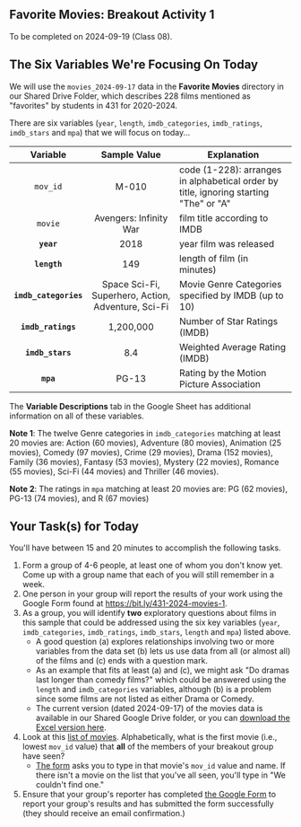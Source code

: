 ## Favorite Movies: Breakout Activity 1

To be completed on 2024-09-19 (Class 08).

## The Six Variables We're Focusing On Today

We will use the `movies_2024-09-17` data in the **Favorite Movies** directory in our Shared Drive Folder, which describes 228 films mentioned as "favorites" by students in 431 for 2020-2024. 

There are six variables (`year`, `length`, `imdb_categories`, `imdb_ratings`, `imdb_stars` and `mpa`) that we will focus on today...

Variable | Sample Value | Explanation
:--------: | :------------: | ------------------------------------------------------------------------
`mov_id` | M-010 | code (1-228): arranges in alphabetical order by title, ignoring starting "The" or "A"
`movie` | Avengers: Infinity War | film title according to IMDB
**`year`** | 2018 | year film was released
**`length`** | 149 | length of film (in minutes)
**`imdb_categories`** | Space Sci-Fi, Superhero, Action, Adventure, Sci-Fi | Movie Genre Categories specified by IMDB (up to 10)
**`imdb_ratings`** | 1,200,000 | Number of Star Ratings (IMDB)
**`imdb_stars`** | 8.4 | Weighted Average Rating (IMDB)
**`mpa`** | PG-13 | Rating by the Motion Picture Association

The **Variable Descriptions** tab in the Google Sheet has additional information on all of these variables.

**Note 1**: The twelve Genre categories in `imdb_categories` matching at least 20 movies are: Action (60 movies), Adventure (80 movies), Animation (25 movies), Comedy (97 movies), Crime (29 movies), Drama (152 movies), Family (36 movies), Fantasy (53 movies), Mystery (22 movies), Romance (55 movies), Sci-Fi (44 movies) and Thriller (46 movies).

**Note 2**: The ratings in `mpa` matching at least 20 movies are: PG (62 movies), PG-13 (74 movies), and R (67 movies)

## Your Task(s) for Today

You'll have between 15 and 20 minutes to accomplish the following tasks.

1. Form a group of 4-6 people, at least one of whom you don't know yet. Come up with a group name that each of you will still remember in a week.
2. One person in your group will report the results of your work using the Google Form found at <https://bit.ly/431-2024-movies-1>. 
3. As a group, you will identify **two** exploratory questions about films in this sample that could be addressed using the six key variables (`year`, `imdb_categories`, `imdb_ratings`, `imdb_stars`, `length` and `mpa`) listed above.
    - A good question (a) explores relationships involving two or more variables from the data set (b) lets us use data from all (or almost all) of the films and (c) ends with a question mark.
    - As an example that fits at least (a) and (c), we might ask "Do dramas last longer than comedy films?" which could be answered using the `length` and `imdb_categories` variables, although (b) is a problem since some films are not listed as either Drama or Comedy.
    - The current version (dated 2024-09-17) of the movies data is available in our Shared Google Drive folder, or you can [download the Excel version here](https://github.com/THOMASELOVE/431-classes-2024/blob/main/movies/movies_2024-09-17.xlsx).
4. Look at this [list of movies](movie_list.md). Alphabetically, what is the first movie (i.e., lowest `mov_id` value) that **all** of the members of your breakout group have seen? 
    - [The form](https://bit.ly/431-2024-movies-1) asks you to type in that movie's `mov_id` value and name. If there isn't a movie on the list that you've all seen, you'll type in "We couldn't find one."
5. Ensure that your group's reporter has completed [the Google Form](https://bit.ly/431-2024-movies-1) to report your group's results and has submitted the form successfully (they should receive an email confirmation.)
